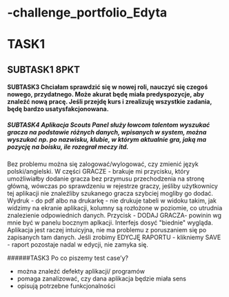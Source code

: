 # -challenge_portfolio_Edyta
# TASK1
## SUBTASK1 8PKT
#### SUBTASK3 Chciałam sprawdzić się w nowej roli, nauczyć się czegoś nowego, przydatnego. Może akurat będę miała predyspozycje, aby znaleźć nową pracę. Jeśli przejdę kurs i zrealizuję wszystkie zadania, będę bardzo usatysfakcjonowana.
##### SUBTASK4 Aplikacja **Scouts Panel** służy łowcom talentom wyszukać gracza na podstawie różnych danych, wpisanych w system, można wyszukać np. po nazwisku, klubie, w którym aktualnie gra, jaką ma pozycję na boisku, ile rozegrał meczy itd. 
Bez problemu można się zalogować/wylogować, czy zmienić język polski/angielski. W części GRACZE - brakuje mi przycisku, który umożliwiałby dodanie gracza bez przymusu przechodzenia na stronę główną, wówczas po sprawdzeniu w rejestrze graczy, jeśliby użytkownicy tej aplikacji nie znaleźliby szukanego gracza szybciej mogliby go dodać. Wydruk - do pdf albo na drukarkę -   nie drukuje tabeli w widoku takim, jak widzimy na ekranie aplikacji, kolumny są rozłożone w poziomie, co utrudnia znalezienie odpowiednich danych. Przycisk - DODAJ GRACZA- powinin wg mnie być w panelu bocznym aplkacji. Interfejs dosyć "biednie" wygląda. Aplikacja jest raczej intuicyjna, nie ma problemu z poruszaniem się po zapisanych tam danych. 
Jeśli zrobimy EDYCJĘ RAPORTU - klikniemy SAVE - raport pozostaje nadal w edycji, nie zamyka się. 


######TASK3  Po co piszemy test case’y?
- można znaleźć defekty aplikacji/ programów 
- pomaga zanalizować, czy dana aplikacja będzie miała sens 
- opisują potrzebne funkcjonalności 
